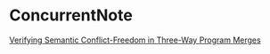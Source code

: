 # ConcurrentNote

[Verifying Semantic Conflict-Freedom in Three-Way Program Merges](https://arxiv.org/pdf/1802.06551)
